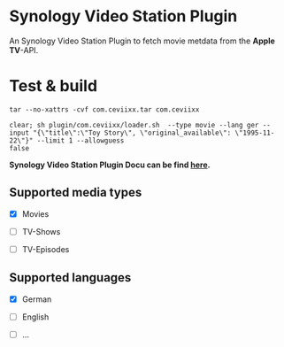 # Synology Video Station Plugin
An Synology Video Station Plugin to fetch movie metdata from the **Apple TV**-API.

# Test & build
```
tar --no-xattrs -cvf com.ceviixx.tar com.ceviixx
```
```
clear; sh plugin/com.ceviixx/loader.sh  --type movie --lang ger --input "{\"title\":\"Toy Story\", \"original_available\": \"1995-11-22\"}" --limit 1 --allowguess
false
```

**Synology Video Station Plugin Docu can be find [here](https://download.synology.com/download/Document/Software/DeveloperGuide/Package/VideoStation/All/enu/Synology_Video_Station_API_enu.pdf).**



## Supported media types
- [x] Movies
- [ ] TV-Shows
- [ ] TV-Episodes


## Supported languages
- [x] German
- [ ] English
- [ ] ...



